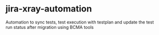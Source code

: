 # jira-xray-automation
Automation to sync tests, test execution with testplan and update the test run status after migration using BCMA tools
